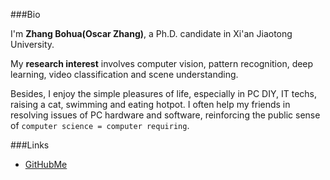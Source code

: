 ###Bio

I'm **Zhang Bohua(Oscar Zhang)**, a Ph.D. candidate in Xi'an Jiaotong University.

My **research interest** involves computer vision, pattern recognition, deep learning, video classification and scene understanding.

Besides, I enjoy the simple pleasures of life, especially in PC DIY, IT techs, raising a cat, swimming and eating hotpot. I often help my friends in resolving issues of PC hardware and software, reinforcing the public sense of `computer science = computer requiring`.
    
###Links

- [GitHubMe](https://github.com/zbhoscar)
